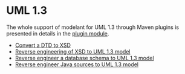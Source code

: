 UML 1.3
=======

The whole support of modelant for UML 1.3 through Maven plugins is presented in details in the [plugin module](modeant.uml13.maven.plugin/index.html).

 * [Convert a DTD to XSD](modelant.uml13.maven.plungin/index.html)
 * [Reverse engineering of XSD to UML 1.3 model](modelant.uml13.maven.plungin/index.html)
 * [Reverse engineer a database schema to UML 1.3 model](modelant.uml13.maven.plungin/index.html)
 * [Reverse engineer Java sources to UML 1.3 model](modelant.uml13.maven.plungin/index.html)